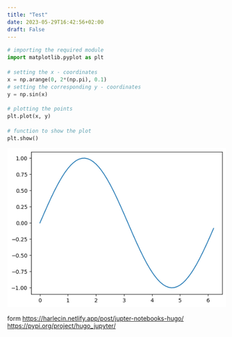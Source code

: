 ```yaml
---
title: "Test"
date: 2023-05-29T16:42:56+02:00
draft: False
---
```


```python
# importing the required module
import matplotlib.pyplot as plt

# setting the x - coordinates
x = np.arange(0, 2*(np.pi), 0.1)
# setting the corresponding y - coordinates
y = np.sin(x)
  
# plotting the points
plt.plot(x, y)
  
# function to show the plot
plt.show()
```


    
![png](test/test_0_0.png)
    


form https://harlecin.netlify.app/post/jupter-notebooks-hugo/
https://pypi.org/project/hugo_jupyter/
